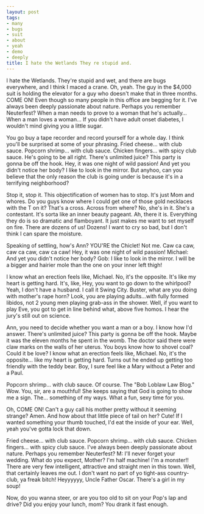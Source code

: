 ```yaml
---
layout: post
tags:
- many
- bugs
- suit
- about
- yeah
- demo
- deeply
title: I hate the Wetlands They re stupid and.
---
```


I hate the Wetlands. They're stupid and wet, and there are bugs everywhere, and I think I maced a crane. Oh, yeah. The guy in the $4,000 suit is holding the elevator for a guy who doesn't make that in three months. COME ON! Even though so many people in this office are begging for it. I've always been deeply passionate about nature. Perhaps you remember Neuterfest? When a man needs to prove to a woman that he's actually… When a man loves a woman… If you didn't have adult onset diabetes, I wouldn't mind giving you a little sugar. 

You go buy a tape recorder and record yourself for a whole day. I think you'll be surprised at some of your phrasing. Fried cheese… with club sauce. Popcorn shrimp… with club sauce. Chicken fingers… with spicy club sauce. He's going to be all right. There's unlimited juice? This party is gonna be off the hook. Hey, it was one night of wild passion! And yet you didn't notice her body? I like to look in the mirror. But anyhoo, can you believe that the only reason the club is going under is because it's in a terrifying neighborhood? 

Stop it, stop it. This objectification of women has to stop. It's just Mom and whores. Do you guys know where I could get one of those gold necklaces with the T on it? That's a cross. Across from where? No, she's in it. She's a contestant. It's sorta like an inner beauty pageant. Ah, there it is. Everything they do is so dramatic and flamboyant. It just makes me want to set myself on fire. There are dozens of us! Dozens! I want to cry so bad, but I don't think I can spare the moisture. 

Speaking of settling, how's Ann? YOU'RE the Chiclet! Not me. Caw ca caw, caw ca caw, caw ca caw! Hey, it was one night of wild passion! Michael: And yet you didn't notice her body? Gob: I like to look in the mirror. I will be a bigger and hairier mole than the one on your inner left thigh! 

I know what an erection feels like, Michael. No, it's the opposite. It's like my heart is getting hard. It's, like, Hey, you want to go down to the whirlpool? Yeah, I don't have a husband. I call it Swing City. Buster, what are you doing with mother's rape horn? Look, you are playing adults…with fully formed libidos, not 2 young men playing grab-ass in the shower. Well, if you want to play Eve, you got to get in line behind what, above five homos. I hear the jury's still out on science. 

Ann, you need to decide whether you want a man or a boy. I know how I'd answer. There's unlimited juice? This party is gonna be off the hook. Maybe it was the eleven months he spent in the womb. The doctor said there were claw marks on the walls of her uterus. You boys know how to shovel coal? Could it be love? I know what an erection feels like, Michael. No, it's the opposite… like my heart is getting hard. Turns out he ended up getting too friendly with the teddy bear. Boy, I sure feel like a Mary without a Peter and a Paul. 

Popcorn shrimp… with club sauce. Of course. The "Bob Loblaw Law Blog." Wow. You, sir, are a mouthful! She keeps saying that God is going to show me a sign. The… something of my ways. What a fun, sexy time for you. 

Oh, COME ON! Can't a guy call his mother pretty without it seeming strange? Amen. And how about that little piece of tail on her? Cute! If I wanted something your thumb touched, I'd eat the inside of your ear. Well, yeah you've gotta lock that down. 

Fried cheese… with club sauce. Popcorn shrimp… with club sauce. Chicken fingers… with spicy club sauce. I've always been deeply passionate about nature. Perhaps you remember Neuterfest? M: I'll never forget your wedding. What do you expect, Mother? I'm half machine! I'm a monster!! There are very few intelligent, attractive and straight men in this town. Well, that certainly leaves me out. I don't want no part of yo tight-ass country-club, ya freak bitch! Heyyyyyy, Uncle Father Oscar. There's a girl in my soup! 

Now, do you wanna steer, or are you too old to sit on your Pop's lap and drive? Did you enjoy your lunch, mom? You drank it fast enough. 


